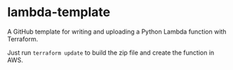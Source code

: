# lambda-template

A GitHub template for writing and uploading a Python Lambda function with Terraform.

Just run `terraform update` to build the zip file and create the function in AWS.